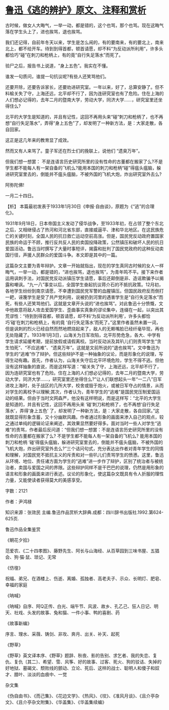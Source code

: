 # [鲁迅《逃的辨护》原文、注释和赏析](https://www.vrrw.net/wx/9661.html)

古时候，做女人大晦气，一举一动，都是错的，这个也骂，那个也骂。现在这晦气落在学生头上了，进也挨骂，退也挨骂。

我们还记得，自前年冬天以来，学生是怎么闹的，有的要南来，有的要北上，南来北上，都不给开车。待到到得首都，顿首请愿，却不料“为反动派所利用”，许多头都恰巧“碰”在刺刀和枪柄上，有的竟“自行失足落水”而死了。

验尸之后，报告书上说道，“身上五色”。我实在不懂。

谁发一句质问，谁提一句抗议呢?有些人还笑骂他们。

还要开除，还要告诉家长，还要劝进研究室。一年以来，好了，总算安静了。但不料榆关失了守，上海还远，北平却不行了，因为连研究室也有了危险。住在上海的人们想必记得的，去年二月的暨南大学，劳动大学，同济大学……，研究室里还坐得住么?

北平的大学生是知道的，并且有记性，这回不再用头来“碰”刺刀和枪柄了，也不再想“自行失足落水”，弄得“身上五色”了，却发明了一种新方法，是：大家走散，各自回家。

这正是这几年来的教育显了成效。

然而又有人来骂了。童子军还在烈士们的挽联上，说他们 “遗臭万年”。

但我们想一想罢： 不是连语言历史研究所里的没有性命的古董都在搬家了么?不是学生都不能每人有一架自备的飞机么?能用本国的刺刀和枪柄“碰”得瘟头瘟脑，躲进研究室里去的，倒能并不瘟头瘟脑，不被外国的飞机大炮，炸出研究室外去么?

阿弥陀佛!

一月二十四日。



【析】 本篇最初发表于1933年1月30日《申报·自由谈》，原题为《“逃”的合理化》。

1931年9月18日，日本帝国主义发动了侵华战争，至1933年初，在占领了整个东北之后，又相继侵占了热河和河北省东部，直接威逼平、津和华北地区。在这民族危亡的关键时刻，全国人民的抗日救亡运动空前高涨。但是，国民党反动政府置国家民族的命运于不顾，推行反共反人民的卖国投降政策，公然镇压和破坏人民的抗日爱国活动。鲁迅当时撰写了大量时事短评，揭露和批判了国民党政府的这种反动卖国行径，声援人民群众的爱国斗争。本文即是其中的一篇。

这篇杂文主要为青年辩护。文章一开始就指出，现在的学生真同古时候的女人一样晦气，一举一动，都是错的，“进也挨骂，退也挨骂”，为青年鸣不平。接下来作者运用讽刺手法，对国民党反动派镇压学生请愿，事后还颠倒是非、造谣欺骗予以揭露和嘲讽。“九一八”事变以后，全国学生奋起抗议蒋介石的不抵抗政策。12月初，各地学生纷纷到南京请愿，不幸遭到国民党军警的血腥镇压。但国民政府反而倒打一耙，诬篾学生是受了共产党利用，说被扔到河里的遇害学生是“自行失足落水”而死，有些人还笑骂他们。这就是文章开头说的“进也挨骂”。对此鲁迅十分愤慨，文中他故意将敌人攻击爱国学生、歪曲事实真象的谬论集中，连缀在一起，以突出其荒谬性：“待到到得首都，顿首请愿，却不料‘为反动派所利用’，许多头都恰巧‘碰’在刺刀和枪柄上，有的竟 ‘自行失足落水’而死了。”这里作者虽然未置一词，但是讽刺的烈火已经自然而然地燃烧起来了，敌人的无赖嘴脸已经纤毫毕现，再也无处隐藏了。1933年1月3日，山海关为日军攻陷，北平形势危急，各大、中学有学生请求延缓考期，提前放假或请假离校。当时反动派及其叭儿们则责骂学生“贪生怕死”、“不应逃难”、“遗臭万年”。这就是文前所说的“退也挨骂”。文中鲁迅为学生的“逃难”作了辩护。但这些辩护不是一种抽象的议论，而是形象化的说理，写得生动有趣。首先，作者认为，山海关失守后北平环境危险，学生不得不逃。但他没有这样抽象的直说，而是这样写道：“榆关失了守，上海还远，北平却不行了，因为连研究室也有了危险。住在上海的人们想必记得的，去年二月的暨南大学，劳动大学，同济大学……，研究室里还坐得住么?”让人们联想起头一年“一二八”日军进攻上海时，处于战区的几所大学，校舍或毁于炮火，或被日军夺占的情景，从而对学生的离校予以理解;其次，作者认为，青年学生的“逃难”是国民党压制爱国运动的结果。但由于当时文网森严，他没有这样明说，而是这样写：“北平的大学生是知道的，并且有记性，这回不再用头来 ‘碰’刺刀和枪柄了，也不再想‘自行失足落水’，弄得‘身上五色’ 了，却发明了一种新方法，是：大家走散，各自回家。”这就既显得形象含蓄，又十分幽默风趣。作者通过形象的画面来渗入自己的观点，较之通过单纯的逻辑论证来阐述，其效果显然要好得多。面对当时一些人对学生“逃难”的责骂，作者最后反问道：“但我们想一想罢：不是连语言历史研究所里的没有性命的古董都在搬家了么? 不是学生都不能每人有一架自备的飞机么? 能用本国的刺刀和枪柄 ‘碰’得瘟头瘟脑，躲进研究室里去的，倒能并不瘟头瘟脑，不被外国的飞机大炮，炸出研究室外去么?”三个诘问句式，充分表达出作者对青年学生的同情和理解，对国民党不抵抗主义的斥责和对一些叭儿们责骂学生的愤懑。这里，鲁迅从环境、地位、责任诸方面为学生的“逃难”进一步作了辩护，区别了统治者与被统治者，卖国与爱国之间的界限。这些辩护同样不是干巴巴的说理，仍然是用形象的语言和形象的画面来进行表述。议论的形象化，使这篇杂文既具有令人折服的理性力量，又能使读者获得莫大的美感享受。

字数：2121

作者：尹鸿禄

知识来源：张效民 主编.鲁迅作品赏析大辞典.成都：四川辞书出版社.1992.第624-625页.

鲁迅作品全集鉴赏

《朝花夕拾》

范爱农、《二十四孝图》、藤野先生、阿长与山海经、从百草园到三味书屋、五猖会、狗·猫·鼠、琐记、无常

《仿徨》

祝福、弟兄、在酒楼上、伤逝、离婚、孤独者、高老夫子、示众、长明灯、肥皂、幸福的家庭

《呐喊》

《呐喊》自序、阿Q正传、白光、端午节、风波、故乡、孔乙己、狂人日记、明天、社戏、头发的故事、兔和猫、一件小事、鸭的喜剧、药

《故事新编》

序言、理水、采薇、铸剑、非攻、奔月、出关、补天、起死

《野草》

《野草》英文译本序、《野草》题辞、秋夜、影的告别、求乞者、我的失恋、复仇、复仇〔其二〕、希望、雪、风筝、好的故事、过客、死火、狗的驳诘、失掉的好地狱、墓碣文、颓败线的颤动、立论、死后、这样的战士、聪明人和傻子和奴才、腊叶、淡淡的血痕中、一觉

杂文集

《伪自由书》、《而己集》、《花边文学》、《热风》、《坟》、《准风月谈》、《且介亭杂文》、《且介亭杂文附集》、《华盖集》、《华盖集续编》

